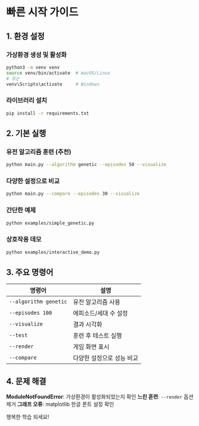 # 빠른 시작 가이드

## 1. 환경 설정

### 가상환경 생성 및 활성화
```bash
python3 -m venv venv
source venv/bin/activate  # macOS/Linux
# 또는
venv\Scripts\activate     # Windows
```

### 라이브러리 설치
```bash
pip install -r requirements.txt
```

## 2. 기본 실행

### 유전 알고리즘 훈련 (추천)
```bash
python main.py --algorithm genetic --episodes 50 --visualize
```

### 다양한 설정으로 비교
```bash
python main.py --compare --episodes 30 --visualize
```

### 간단한 예제
```bash
python examples/simple_genetic.py
```

### 상호작용 데모
```bash
python examples/interactive_demo.py
```

## 3. 주요 명령어

| 명령어 | 설명 |
|--------|------|
| `--algorithm genetic` | 유전 알고리즘 사용 |
| `--episodes 100` | 에피소드/세대 수 설정 |
| `--visualize` | 결과 시각화 |
| `--test` | 훈련 후 테스트 실행 |
| `--render` | 게임 화면 표시 |
| `--compare` | 다양한 설정으로 성능 비교 |

## 4. 문제 해결

**ModuleNotFoundError**: 가상환경이 활성화되었는지 확인
**느린 훈련**: `--render` 옵션 제거
**그래프 오류**: matplotlib 한글 폰트 설정 확인

행복한 학습 되세요!
